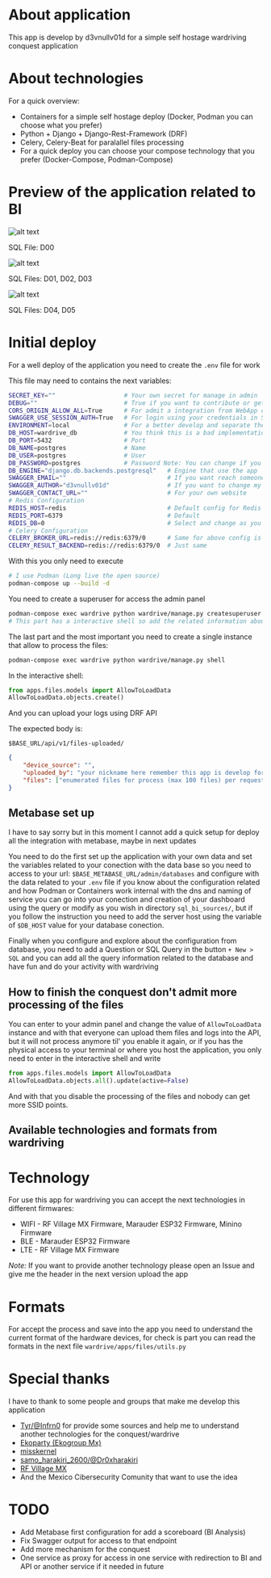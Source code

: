 # About application

This app is develop by d3vnullv01d for a simple self hostage wardriving conquest application

# About technologies

For a quick overview:

* Containers for a simple self hostage deploy (Docker, Podman you can choose what you prefer)
* Python + Django + Django-Rest-Framework (DRF)
* Celery, Celery-Beat for paralallel files processing
* For a quick deploy you can choose your compose technology that you prefer (Docker-Compose, Podman-Compose)

# Preview of the application related to BI

![alt text](https://raw.githubusercontent.com/AdrianPardo99/wardriving_for_self/refs/heads/main/demos/map.png)

SQL File: D00

![alt text](https://raw.githubusercontent.com/AdrianPardo99/wardriving_for_self/refs/heads/main/demos/table_and_more_analysis.png)

SQL Files: D01, D02, D03

![alt text](https://raw.githubusercontent.com/AdrianPardo99/wardriving_for_self/refs/heads/main/demos/analysis_per_participant.png)

SQL Files: D04, D05



# Initial deploy

For a well deploy of the application you need to create the `.env` file for work 

This file may need to contains the next variables:

```bash
SECRET_KEY=""                   # Your own secret for manage in admin
DEBUG=""                        # True if you want to contribute or get all trace related to app
CORS_ORIGIN_ALLOW_ALL=True      # For admit a integration from WebApp or MobileApp
SWAGGER_USE_SESSION_AUTH=True   # For login using your credentials in Swagger url
ENVIRONMENT=local               # For a better develop and separate the envs
DB_HOST=wardrive_db             # You think this is a bad implementation but you can configure change configs in compose file
DB_PORT=5432                    # Port
DB_NAME=postgres                # Name
DB_USER=postgres                # User
DB_PASSWORD=postgres            # Password Note: You can change if you add .env file in compose and use the related information to config
DB_ENGINE="django.db.backends.postgresql"   # Engine that use the app
SWAGGER_EMAIL=""                            # If you want reach someone in swagger you can ommit
SWAGGER_AUTHOR="d3vnullv01d"                # If you want to change my auth of the project, pls don't do bad things
SWAGGER_CONTACT_URL=""                      # For your own website 
# Redis Configuration
REDIS_HOST=redis                            # Default config for Redis image
REDIS_PORT=6379                             # Default
REDIS_DB=0                                  # Select and change as you wish your cache Redis DB
# Celery Configuration
CELERY_BROKER_URL=redis://redis:6379/0      # Same for above config is this for default
CELERY_RESULT_BACKEND=redis://redis:6379/0  # Just same
```

With this you only need to execute

```bash
# I use Podman (Long live the open source)
podman-compose up --build -d
```

You need to create a superuser for access the admin panel

```bash
podman-compose exec wardrive python wardrive/manage.py createsuperuser
# This part has a interactive shell so add the related information about the admin user 
```

The last part and the most important you need to create a single instance that allow to process the files:

```bash
podman-compose exec wardrive python wardrive/manage.py shell
```

In the interactive shell:

```python
from apps.files.models import AllowToLoadData
AllowToLoadData.objects.create()
```

And you can upload your logs using DRF API

The expected body is:

```
$BASE_URL/api/v1/files-uploaded/
```

```json
{
    "device_source": "",
    "uploaded_by": "your nickname here remember this app is develop for a conquest or kind of CTF",
    "files": ["enumerated files for process (max 100 files) per request"]
}
```
## Metabase set up

I have to say sorry but in this moment I cannot add a quick setup for deploy all the integration with metabase, maybe in next updates 

You need to do the first set up the application with your own data and set the variables related to your conection with the data base so you need to access to your url: `$BASE_METABASE_URL/admin/databases` and configure with the data related to your `.env` file if you know about the configuration related and how Podman or Containers work internal with the dns and naming of service you can go into your conection and creation of your dashboard using the query or modify as you wish in directory `sql_bi_sources/`, but if you follow the instruction you need to add the server host using the variable of `$DB_HOST` value for your database conection.

Finally when you configure and explore about the configuration from database, you need to add a Question or SQL Query in the button `+ New > SQL` and you can add all the query information related to the database and have fun and do your activity with wardriving

## How to finish the conquest don't admit more processing of the files

You can enter to your admin panel and change the value of `AllowToLoadData` instance and with that everyone can upload them files and logs into the API, but it will not process anymore til' you enable it again, or if you has the physical access to your terminal or where you host the application, you only need to enter in the interactive shell and write

```python
from apps.files.models import AllowToLoadData
AllowToLoadData.objects.all().update(active=False)
```

And with that you disable the processing of the files and nobody can get more SSID points.

## Available technologies and formats from wardriving

# Technology

For use this app for wardriving you can accept the next technologies in different firmwares:

* WIFI - RF Village MX Firmware, Marauder ESP32 Firmware, Minino Firmware
* BLE - Marauder ESP32 Firmware
* LTE - RF Village MX Firmware

_*Note:*_ If you want to provide another technology please open an Issue and give me the header in the next version upload the app

# Formats

For accept the process and save into the app you need to understand the current format of the hardware devices, for check is part you can read the formats in the next file `wardrive/apps/files/utils.py` 
# Special thanks

I have to thank to some people and groups that make me develop this application

* [Tyr/@Infrn0](https://www.instagram.com/r3pt1li0) for provide some sources and help me to understand another technologies for the conquest/wardrive
* [Ekoparty (Ekogroup Mx)](https://www.instagram.com/ekogroup_mx/)
* [misskernel](https://www.instagram.com/misskernel/)
* [samo_harakiri_2600/@Dr0xharakiri](https://github.com/Dr0xharakiri) 
* [RF Village MX](https://www.instagram.com/rf_village_mx/)
* And the Mexico Cibersecurity Comunity that want to use the idea

# TODO 

* Add Metabase first configuration for add a scoreboard (BI Analysis)
* Fix Swagger output for access to that endpoint
* Add more mechanism for the conquest
* One service as proxy for access in one service with redirection to BI and API or another service if it needed in future